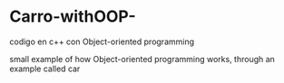 # Carro-withOOP-
codigo en c++ con Object-oriented programming

small example of how Object-oriented programming works, through an example called car
